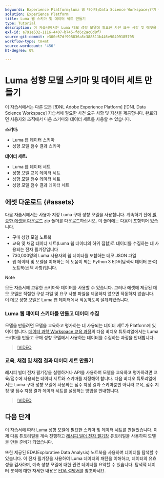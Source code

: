 ```yaml
---
keywords: Experience Platform;luma 웹 데이터;Data Science Workspace;인기 주제;레서피;데모 데이터;데모 웹 데이터;luma 데이터
solution: Experience Platform
title: Luma 웹 스키마 및 데이터 세트 만들기
type: Tutorial
description: 이 자습서에서는 Luma 데모 성향 모델에 필요한 사전 요구 사항 및 에셋을 제공합니다.
exl-id: a791e532-1116-4407-b745-fd6c2ac0d8f7
source-git-commit: e300e57df998836a8c388511b446e90499185705
workflow-type: tm+mt
source-wordcount: '456'
ht-degree: 0%

---
```


# Luma 성향 모델 스키마 및 데이터 세트 만들기

이 자습서에서는 다른 모든 [!DNL Adobe Experience Platform] [!DNL Data Science Workspace] 자습서에 필요한 사전 요구 사항 및 자산을 제공합니다. 완료되면 사용자와 조직에서 다음 스키마와 데이터 세트를 사용할 수 있습니다.

**스키마:**

- Luma 웹 데이터 스키마
- 성향 모델 점수 결과 스키마

**데이터 세트:**

- Luma 웹 데이터 세트
- 성향 모델 교육 데이터 세트
- 성향 모델 점수 데이터 세트
- 성향 모델 점수 결과 데이터 세트

## 에셋 다운로드 {#assets}

다음 자습서에서는 사용자 지정 Luma 구매 성향 모델을 사용합니다. 계속하기 전에 [필요한 에셋을 다운로드](https://experienceleague.adobe.com/docs/platform-learn/assets/DSW-course-sample-assets.zip) zip 폴더를 다운로드하십시오. 이 폴더에는 다음이 포함되어 있습니다.

- 구매 성향 모델 노트북
- 교육 및 채점 데이터 세트(Luma 웹 데이터의 하위 집합)로 데이터를 수집하는 데 사용되는 전자 필기장입니다
- 730,000명의 Luma 사용자의 웹 데이터를 포함하는 데모 JSON 파일
- 웹 데이터 및 모델을 이해하는 데 도움이 되는 Python 3 EDA(탐색적 데이터 분석) 노트북(선택 사항)입니다.

>[!NOTE]
>
> 모든 자습서에 고유한 스키마와 데이터를 사용할 수 있습니다. 그러나 에셋에 제공된 데모 모델은 적절한 구성 파일 및 요구 사항 파일을 제공하지 않으면 작동하지 않습니다. 이 데모 성향 모델은 Luma 웹 데이터에서 작동하도록 설계되었습니다.

### Luma 웹 데이터 스키마를 만들고 데이터 수집

모델을 만들려면 모델을 교육하고 평가하는 데 사용되는 데이터 세트가 Platform에 있어야 합니다. [데이터 과학 Workspace 교육 과정](https://experienceleague.adobe.com/?recommended=ExperiencePlatform-U-1-2021.1.dsw)의 다음 비디오 튜토리얼에서는 Luma 스키마를 만들고 구매 성향 모델에서 사용하는 데이터를 수집하는 과정을 안내합니다.

>[!VIDEO](https://video.tv.adobe.com/v/333312)

### 교육, 채점 및 채점 결과 데이터 세트 만들기

레시피 빌더 전자 필기장을 실행하거나 API를 사용하여 모델을 교육하고 평가하려면 교육/점수에 사용되는 데이터 세트와 스키마를 지정해야 합니다. 다음 비디오 튜토리얼에서는 Luma 구매 성향 모델에 사용되는 점수 지정 결과 스키마뿐만 아니라 교육, 점수 지정 및 점수 지정 결과 데이터 세트를 설정하는 방법을 안내합니다.

>[!VIDEO](https://video.tv.adobe.com/v/333426)

## 다음 단계

이 자습서에 따라 Luma 성향 모델에 필요한 스키마 및 데이터 세트를 만들었습니다. 이제 다음 튜토리얼을 계속 진행하고 [레시피 빌더 전자 필기장](../jupyterlab/create-a-model.md) 튜토리얼을 사용하여 모델을 만들 준비가 되었습니다.

또한 제공된 EDA(Explorative Data Analysis) 노트북을 사용하여 데이터를 탐색할 수 있습니다. 이 전자 필기장을 사용하여 Luma 데이터의 패턴을 이해하고, 데이터의 유효성을 검사하며, 예측 성향 모델에 대한 관련 데이터를 요약할 수 있습니다. 탐색적 데이터 분석에 대한 자세한 내용은 [EDA 설명서](../jupyterlab/eda-notebook.md)를 참조하세요.
